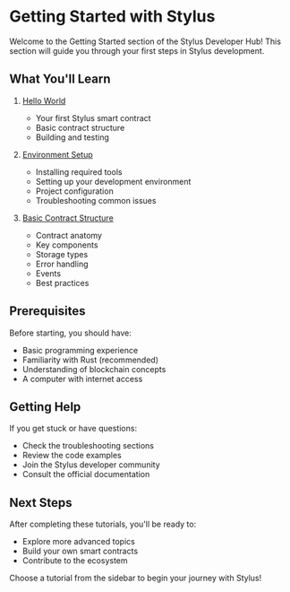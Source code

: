 # Getting Started with Stylus

Welcome to the Getting Started section of the Stylus Developer Hub! This section will guide you through your first steps in Stylus development.

## What You'll Learn

1. [Hello World](01-hello-world.md)
   - Your first Stylus smart contract
   - Basic contract structure
   - Building and testing

2. [Environment Setup](02-environment-setup.md)
   - Installing required tools
   - Setting up your development environment
   - Project configuration
   - Troubleshooting common issues

3. [Basic Contract Structure](03-basic-contract.md)
   - Contract anatomy
   - Key components
   - Storage types
   - Error handling
   - Events
   - Best practices

## Prerequisites

Before starting, you should have:
- Basic programming experience
- Familiarity with Rust (recommended)
- Understanding of blockchain concepts
- A computer with internet access

## Getting Help

If you get stuck or have questions:
- Check the troubleshooting sections
- Review the code examples
- Join the Stylus developer community
- Consult the official documentation

## Next Steps

After completing these tutorials, you'll be ready to:
- Explore more advanced topics
- Build your own smart contracts
- Contribute to the ecosystem

Choose a tutorial from the sidebar to begin your journey with Stylus! 